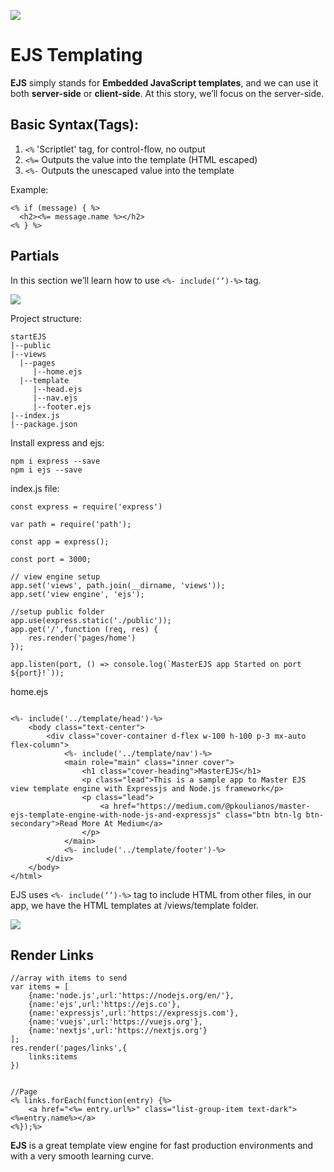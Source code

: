 ![](https://miro.medium.com/max/720/1*DG4VA127mu4Fx2TrRIzskw.jpeg)

# EJS Templating

**EJS** simply stands for **Embedded JavaScript templates**, and we can use it both **server-side** or **client-side**. At this story, we’ll focus on the server-side.

## Basic Syntax(Tags):
1. `<%` 'Scriptlet' tag, for control-flow, no output
2. `<%=` Outputs the value into the template (HTML escaped)
3. `<%-` Outputs the unescaped value into the template

Example:

```
<% if (message) { %>
  <h2><%= message.name %></h2>
<% } %>
```

## Partials
In this section we’ll learn how to use `<%- include(‘’)-%>` tag.

![](https://miro.medium.com/max/368/1*MmpLQqVFZQua2onQ0jmkcA.png)

Project structure:

```
startEJS
|--public
|--views
  |--pages
     |--home.ejs
  |--template
     |--head.ejs
     |--nav.ejs
     |--footer.ejs 
|--index.js
|--package.json
```


Install express and ejs:
```
npm i express --save
npm i ejs --save 
```

index.js file:

```
const express = require('express')

var path = require('path');

const app = express();

const port = 3000;

// view engine setup
app.set('views', path.join(__dirname, 'views'));
app.set('view engine', 'ejs');

//setup public folder
app.use(express.static('./public'));
app.get('/',function (req, res) {
    res.render('pages/home')
});

app.listen(port, () => console.log(`MasterEJS app Started on port ${port}!`));
```


home.ejs

```

<%- include('../template/head')-%>
    <body class="text-center">
        <div class="cover-container d-flex w-100 h-100 p-3 mx-auto flex-column">
            <%- include('../template/nav')-%>
            <main role="main" class="inner cover">
                <h1 class="cover-heading">MasterEJS</h1>
                <p class="lead">This is a sample app to Master EJS view template engine with Expressjs and Node.js framework</p>
                <p class="lead">
                    <a href="https://medium.com/@pkoulianos/master-ejs-template-engine-with-node-js-and-expressjs" class="btn btn-lg btn-secondary">Read More At Medium</a>
                </p>
            </main>
            <%- include('../template/footer')-%>
        </div>
    </body>
</html>
```

EJS uses `<%- include(‘’)-%>` tag to include HTML from other files, in our app, we have the HTML templates at /views/template folder.


![](https://i.stack.imgur.com/pK1O7.png)
## Render Links

```
//array with items to send
var items = [
    {name:'node.js',url:'https://nodejs.org/en/'},
    {name:'ejs',url:'https://ejs.co'},
    {name:'expressjs',url:'https://expressjs.com'},
    {name:'vuejs',url:'https://vuejs.org'},
    {name:'nextjs',url:'https://nextjs.org'}
];
res.render('pages/links',{
    links:items
})


//Page
<% links.forEach(function(entry) {%>
    <a href="<%= entry.url%>" class="list-group-item text-dark"><%=entry.name%></a>
<%});%>
```

**EJS** is a great template view engine for fast production environments and with a very smooth learning curve.
